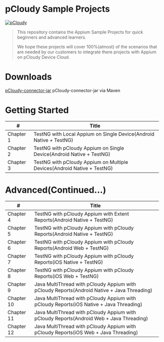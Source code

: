 # pCloudy Sample Projects

[![pCloudy](https://www.pcloudy.com/wp-content/uploads/2015/11/PCloudy_Logo_0-1.png)](http://www.pcloudy.com/)

> This repository contains the Appium Sample Projects
> for quick beginners and advanced learners.
> 
> We hope these projects will cover 100%(almost) of the
> scenarios that are needed by our customers to integrate
> there projects with Appium on pCloudy Device Cloud.



# Downloads

[pCloudy-connector-jar](http://pcloudy-content-distribution.s3.amazonaws.com/index.html?prefix=pCloudy-Connector-Jars/v11/java/)
pCloudy-connector-jar via Maven

# Getting Started

| #   | Title |
|-----------|-------|
|Chapter 1  | TestNG with Local Appium on Single Device(Android Native + TestNG)|
|Chapter 2  | TestNG with pCloudy Appium on Single Device(Android Native + TestNG) |
|Chapter 3 |TestNG with pCloudy Appium on Multiple Devices(Android Native + TestNG) |


# Advanced(Continued...)
| #   | Title |
|-----------|-------|
|Chapter 4| TestNG with pCloudy Appium with Extent Reports(Android Native + TestNG)|
|Chapter 5| TestNG with pCloudy Appium with pCloudy Reports(Android Native + TestNG)|
|Chapter 6| TestNG with pCloudy Appium with pCloudy Reports(Android Web + TestNG)|
|Chapter 7| TestNG with pCloudy Appium with pCloudy Reports(iOS Native + TestNG)
|Chapter 8| TestNG with pCloudy Appium with pCloudy Reports(iOS Web + TestNG)
|Chapter 9|Java MultiThread with pCloudy Appium with pCloudy Reports(Android Native + Java Threading)|
|Chapter 10|Java MultiThread with pCloudy Appium with pCloudy Reports(iOS Native + Java Threading)|
|Chapter 11| Java MultiThread with pCloudy Appium with pCloudy Reports(Android Web + Java Threading)|
|Chapter 12| Java MultiThread with pCloudy Appium with pCloudy Reports(iOS Web + Java Threading)|

